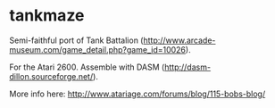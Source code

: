 tankmaze
========

Semi-faithful port of Tank Battalion (http://www.arcade-museum.com/game_detail.php?game_id=10026).

For the Atari 2600.  Assemble with DASM (http://dasm-dillon.sourceforge.net/).

More info here: http://www.atariage.com/forums/blog/115-bobs-blog/